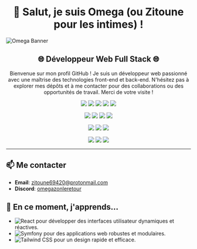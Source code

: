<h1 align="center">👋 Salut, je suis Omega (ou Zitoune pour les intimes) !</h1>

![Omega Banner](https://i.imgur.com/TiUgqOk.jpeg)

<h2 align="center">🌐 Développeur Web Full Stack 🌐</h2>

<p align="center">Bienvenue sur mon profil GitHub ! Je suis un développeur web passionné avec une maîtrise des technologies front-end et back-end. N'hésitez pas à explorer mes dépôts et à me contacter pour des collaborations ou des opportunités de travail. Merci de votre visite !
</p>

<p align="center">
  <img src="https://img.shields.io/badge/HTML5-E34F26?style=for-the-badge&logo=html5&logoColor=white" /> 
  <img src="https://img.shields.io/badge/CSS3-1572B6?style=for-the-badge&logo=css3&logoColor=white" /> 
  <img src="https://img.shields.io/badge/JavaScript-ES6%2B-F7DF1E?style=for-the-badge&logo=javascript&logoColor=black" /> 
  <img src="https://img.shields.io/badge/React-61DAFB?style=for-the-badge&logo=react&logoColor=black" /> 
  <img src="https://img.shields.io/badge/Tailwind_CSS-38B2AC?style=for-the-badge&logo=tailwind-css&logoColor=white" /> 
</p>

<p align="center">
  <img src="https://img.shields.io/badge/PHP-777BB4?style=for-the-badge&logo=php&logoColor=white" /> 
  <img src="https://img.shields.io/badge/Symfony-000000?style=for-the-badge&logo=symfony&logoColor=white" /> 
  <img src="https://img.shields.io/badge/SQL-4479A1?style=for-the-badge&logo=sql&logoColor=white" /> 
  <img src="https://img.shields.io/badge/MySQL-4479A1?style=for-the-badge&logo=mysql&logoColor=white" /> 
</p>

<p align="center">
  <img src="https://img.shields.io/badge/Git-F05032?style=for-the-badge&logo=git&logoColor=white" /> 
  <img src="https://img.shields.io/badge/GitHub-181717?style=for-the-badge&logo=github&logoColor=white" /> 
  <img src="https://img.shields.io/badge/Responsive_Design-51B7E0?style=for-the-badge&logo=responsive&logoColor=white" /> 
</p>

<p align="center">
  <img src="https://img.shields.io/badge/Visual_Studio_Code-007ACC?style=for-the-badge&logo=visual-studio-code&logoColor=white" /> 
  <img src="https://img.shields.io/badge/Node.js-339933?style=for-the-badge&logo=nodedotjs&logoColor=white" /> 
  <img src="https://img.shields.io/badge/npm-CB3837?style=for-the-badge&logo=npm&logoColor=white" /> 
</p> 

---

## 📫 Me contacter
- **Email**: [zitoune69420@protonmail.com](mailto:zitoune69420@protonmail.com)
- **Discord**: [omegazonleretour](https://discordapp.com/users/1122447426570174555)

## 🌱 En ce moment, j'apprends...
- ![React](https://img.shields.io/badge/React-61DAFB?style=flat&logo=react&logoColor=black) pour développer des interfaces utilisateur dynamiques et réactives.
- ![Symfony](https://img.shields.io/badge/Symfony-000000?style=flat&logo=symfony&logoColor=white) pour des applications web robustes et modulaires.
- ![Tailwind CSS](https://img.shields.io/badge/Tailwind_CSS-38B2AC?style=flat&logo=tailwind-css&logoColor=white) pour un design rapide et efficace.

